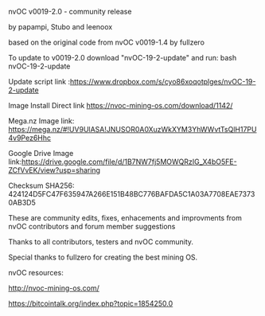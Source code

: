 nvOC v0019-2.0 - community release

by papampi, Stubo and leenoox

based on the original code from nvOC v0019-1.4 by fullzero

To update to v0019-2.0 download "nvOC-19-2-update" and run: 
bash nvOC-19-2-update

Update script link :https://www.dropbox.com/s/cyo86xoqotplges/nvOC-19-2-update

Image Install Direct link https://nvoc-mining-os.com/download/1142/

Mega.nz Image link: https://mega.nz/#!UV9UlASA!JNUSOR0A0XuzWkXYM3YhWWvtTsQlH17PU4v9Pez6Hhc

Google Drive Image link:https://drive.google.com/file/d/1B7NW7fj5MOWQRzIG_X4bO5FE-ZCfVvEK/view?usp=sharing

Checksum SHA256: 424124D5FC47F635947A266E151B48BC776BAFDA5C1A03A7708EAE73730AB3D5

These are community edits, fixes, enhacements and improvments from nvOC contributors and forum member suggestions

Thanks to all contributors, testers and nvOC community.

Special thanks to fullzero for creating the best mining OS.


nvOC resources:

http://nvoc-mining-os.com/

https://bitcointalk.org/index.php?topic=1854250.0

